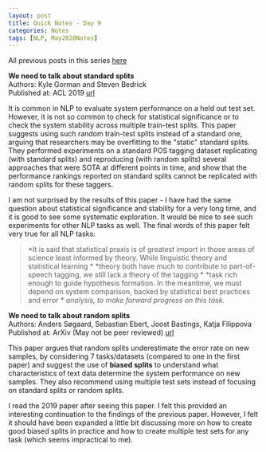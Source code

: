 ```yaml
---
layout: post
title: Quick Notes - Day 9
categories: Notes
tags: [NLP, May2020Notes]
---
```

All previous posts in this series [here](https://nishkalavallabhi.github.io/Tags/#may2020notes)  

**We need to talk about standard splits**  
Authors: Kyle Gorman and Steven Bedrick  
Published at: ACL 2019 [url](https://www.aclweb.org/anthology/P19-1267.pdf)  

It is common in NLP to evaluate system performance on a held out test set. However, it is not so common to check for statistical significance or to check the system stability across multiple train-test splits. This paper suggests using such random train-test splits instead of a standard one, arguing that researchers may be overfitting to the "static" standard splits. They performed experiments on a standard POS tagging dataset replicating (with standard splits) and reproducing (with random splits) several approaches that were SOTA at different points in time, and show that the performance rankings reported on standard splits cannot be replicated with random splits for these taggers.

I am not surprised by the results of this paper - I have had the same question about statistical significance and stability for a very long time, and it is good to see some systematic exploration. It would be nice to see such experiments for other NLP tasks as well. The final words of this paper felt very true for all NLP tasks:


> *It is said that statistical praxis is of greatest import in those areas of science least informed by theory. While linguistic theory and statistical learning *
> *theory both have much to contribute to part-of-speech tagging, we still lack a theory of the tagging *
> *task rich enough to guide hypothesis formation. In the meantime, we must depend on system comparison, backed by statistical best practices and error *
> *analysis, to make forward progress on this task.*  


**We need to talk about random splits**  
Authors: Anders Søgaard, Sebastian Ebert, Joost Bastings, Katja Filippova  
Published at: ArXiv (May not be peer reviewed) [url](https://arxiv.org/abs/2005.00636)  

This paper argues that random splits underestimate the error rate on new samples, by considering 7 tasks/datasets (compared to one in the first paper) and suggest the use of **biased splits** to understand what characteristics of text data determine the system performance on new samples. They also recommend using multiple test sets instead of focusing on standard splits or random splits. 

I read the 2019 paper after seeing this paper. I felt this provided an interesting continuation to the findings of the previous paper. However, I felt it should have been expanded a little bit discussing more on how to create good biased splits in practice and how to create multiple test sets for any task (which seems impractical to me).


